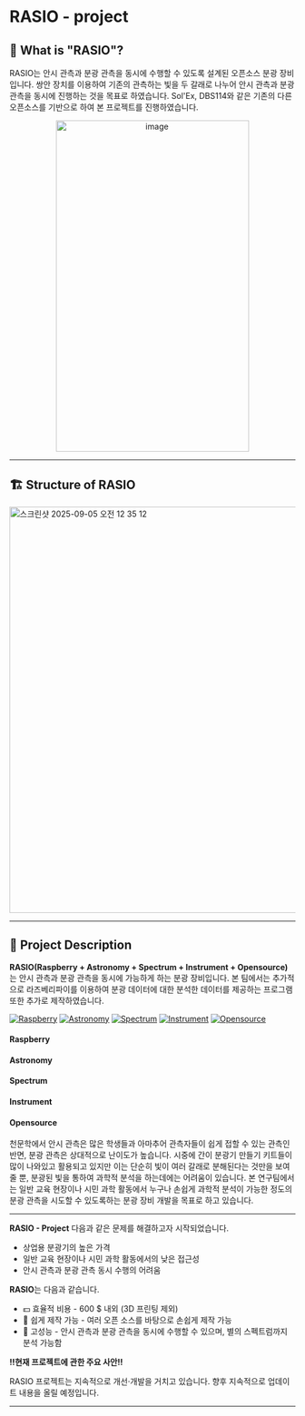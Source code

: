 # RASIO - project 
## 🤔 What is "RASIO"?
RASIO는 안시 관측과 분광 관측을 동시에 수행할 수 있도록 설계된 오픈소스 분광 장비입니다. 쌍안 장치를 이용하여 기존의 관측하는 빛을 두 갈래로 나누어 안시 관측과 분광 관측을 동시에 진행하는 것을 목표로 하였습니다. Sol'Ex, DBS114와 같은 기존의 다른 오픈소스를 기반으로 하여 본 프로젝트를 진행하였습니다.



<p align="center"><img width="340" height="584" alt="image" src="https://github.com/user-attachments/assets/169dc57a-5bd2-404c-be41-e99d12d55b31" />

----------
## 🏗️ Structure of RASIO
<img width="1003" height="716" alt="스크린샷 2025-09-05 오전 12 35 12" src="https://github.com/user-attachments/assets/edf1ba4f-6b6d-4aa8-a598-710ccc580e41" />


-----------------

## 👀 Project Description
**RASIO(Raspberry + Astronomy + Spectrum + Instrument + Opensource)** 는 안시 관측과 분광 관측을 동시에 가능하게 하는 분광 장비입니다. 본 팀에서는 추가적으로 라즈베리파이를 이용하여 분광 데이터에 대한 분석한 데이터를 제공하는 프로그램 또한 추가로 제작하였습니다. 

[![Raspberry](https://img.shields.io/badge/Raspberry-cc2955?style=for-the-badge&logo=raspberrypi&logoColor=white)](#)
[![Astronomy](https://img.shields.io/badge/Astronomy-3b82f6?style=for-the-badge)](#)
[![Spectrum](https://img.shields.io/badge/Spectrum-8b5cf6?style=for-the-badge)](#)
[![Instrument](https://img.shields.io/badge/Instrument-10b981?style=for-the-badge)](#)
[![Opensource](https://img.shields.io/badge/Opensource-111827?style=for-the-badge&logo=opensourceinitiative&logoColor=white)](#)



#### Raspberry

#### Astronomy

#### Spectrum

#### Instrument

#### Opensource

천문학에서 안시 관측은 많은 학생들과 아마추어 관측자들이 쉽게 접할 수 있는 관측인 반면, 분광 관측은 상대적으로 난이도가 높습니다. 시중에 간이 분광기 만들기 키트들이 많이 나와있고 활용되고 있지만 이는 단순히 빛이 여러 갈래로 분해된다는 것만을 보여줄 뿐, 분광된 빛을 통하여 과학적 분석을 하는데에는 어려움이 있습니다. 본 연구팀에서는 일반 교육 현장이나 시민 과학 활동에서 누구나 손쉽게 과학적 분석이 가능한 정도의 분광 관측을 시도할 수 있도록하는 분광 장비 개발을 목표로 하고 있습니다.

------------------------

**RASIO - Project** 다음과 같은 문제를 해결하고자 시작되었습니다.

- 상업용 분광기의 높은 가격
- 일반 교육 현장이나 시민 과학 활동에서의 낮은 접근성
- 안시 관측과 분광 관측 동시 수행의 어려움

**RASIO**는 다음과 같습니다.

- 💵 효율적 비용 - 600 $ 내외 (3D 프린팅 제외)
- 🔨 쉽게 제작 가능 - 여러 오픈 소스를 바탕으로 손쉽게 제작 가능
- 🦾 고성능 - 안시 관측과 분광 관측을 동시에 수행할 수 있으며, 별의 스펙트럼까지 분석 가능함

**‼️현재 프로젝트에 관한 주요 사안‼️**

RASIO 프로젝트는 지속적으로 개선·개발을 거치고 있습니다. 향후 지속적으로 업데이트 내용을 올릴 예정입니다.

---------------

